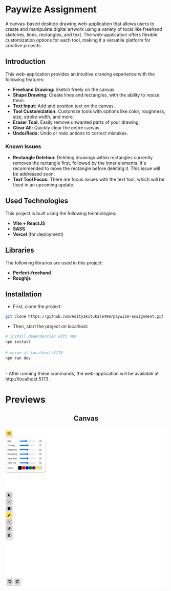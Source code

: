 # Paywize Assignment

A canvas-based desktop drawing web-application that allows users to create and manipulate digital artwork using a variety of tools like freehand sketches, lines, rectangles, and text. The web-application offers flexible customization options for each tool, making it a versatile platform for creative projects.

## Introduction

This web-application provides an intuitive drawing experience with the following features:

- **Freehand Drawing:** Sketch freely on the canvas.
- **Shape Drawing:** Create lines and rectangles, with the ability to resize them.
- **Text Input:** Add and position text on the canvas.
- **Tool Customization:** Customize tools with options like color, roughness, size, stroke width, and more.
- **Eraser Tool:** Easily remove unwanted parts of your drawing.
- **Clear All:** Quickly clear the entire canvas.
- **Undo/Redo:** Undo or redo actions to correct mistakes.

### Known Issues

- **Rectangle Deletion:** Deleting drawings within rectangles currently removes the rectangle first, followed by the inner elements. It's recommended to move the rectangle before deleting it. This issue will be addressed soon.
- **Text Tool Focus:** There are focus issues with the text tool, which will be fixed in an upcoming update.

## Used Technologies

This project is built using the following technologies:

- **Vite + ReactJS**
- **SASS**
- **Vercel** (for deployment)

## Libraries

The following libraries are used in this project:

- **Perfect-freehand**
- **Roughjs**

## Installation

- First, clone the project:

```sh
git clone https://github.com/Adityakitukale499/paywize-assignment.git
```

- Then, start the project on localhost:

```bash
# install dependencies with npm
npm install

# serve at localhost:5173
npm run dev
```

<br>
- After running these commands, the web-application will be available at http://localhost:5173 .
<br>

# Previews

<center>

## Canvas

<p align="center">
<img src="./public/assets/canvas-preview.png" alt="canvas" width="800"/>
</p>

</center>
